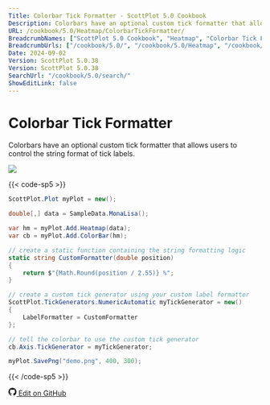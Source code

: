 ```yaml
---
Title: Colorbar Tick Formatter - ScottPlot 5.0 Cookbook
Description: Colorbars have an optional custom tick formatter that allows users to control the string format of tick labels.
URL: /cookbook/5.0/Heatmap/ColorbarTickFormatter/
BreadcrumbNames: ["ScottPlot 5.0 Cookbook", "Heatmap", "Colorbar Tick Formatter"]
BreadcrumbUrls: ["/cookbook/5.0/", "/cookbook/5.0/Heatmap", "/cookbook/5.0/Heatmap/ColorbarTickFormatter"]
Date: 2024-09-02
Version: ScottPlot 5.0.38
Version: ScottPlot 5.0.38
SearchUrl: "/cookbook/5.0/search/"
ShowEditLink: false
---
```


# Colorbar Tick Formatter


Colorbars have an optional custom tick formatter that allows users to control the string format of tick labels.

[![](/cookbook/5.0/images/ColorbarTickFormatter.png?240902145058)](/cookbook/5.0/images/ColorbarTickFormatter.png?240902145058)

{{< code-sp5 >}}

```cs
ScottPlot.Plot myPlot = new();

double[,] data = SampleData.MonaLisa();

var hm = myPlot.Add.Heatmap(data);
var cb = myPlot.Add.ColorBar(hm);

// create a static function containing the string formatting logic
static string CustomFormatter(double position)
{
    return $"{Math.Round(position / 2.55)} %";
}

// create a custom tick generator using your custom label formatter
ScottPlot.TickGenerators.NumericAutomatic myTickGenerator = new()
{
    LabelFormatter = CustomFormatter
};

// tell the colorbar to use the custom tick generator
cb.Axis.TickGenerator = myTickGenerator;

myPlot.SavePng("demo.png", 400, 300);

```

{{< /code-sp5 >}}

<a href='https://github.com/ScottPlot/ScottPlot/blob/main/src/ScottPlot5/ScottPlot5%20Cookbook/Recipes/PlotTypes/Heatmap.cs'><svg xmlns="http://www.w3.org/2000/svg" width="16" height="16" fill="currentColor" class="mb-1 bi bi-github" viewBox="0 0 16 16">
  <path d="M8 0C3.58 0 0 3.58 0 8c0 3.54 2.29 6.53 5.47 7.59.4.07.55-.17.55-.38 0-.19-.01-.82-.01-1.49-2.01.37-2.53-.49-2.69-.94-.09-.23-.48-.94-.82-1.13-.28-.15-.68-.52-.01-.53.63-.01 1.08.58 1.23.82.72 1.21 1.87.87 2.33.66.07-.52.28-.87.51-1.07-1.78-.2-3.64-.89-3.64-3.95 0-.87.31-1.59.82-2.15-.08-.2-.36-1.02.08-2.12 0 0 .67-.21 2.2.82.64-.18 1.32-.27 2-.27s1.36.09 2 .27c1.53-1.04 2.2-.82 2.2-.82.44 1.1.16 1.92.08 2.12.51.56.82 1.27.82 2.15 0 3.07-1.87 3.75-3.65 3.95.29.25.54.73.54 1.48 0 1.07-.01 1.93-.01 2.2 0 .21.15.46.55.38A8.01 8.01 0 0 0 16 8c0-4.42-3.58-8-8-8"/>
</svg> Edit on GitHub</a>

